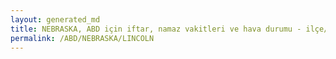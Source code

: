 ```yaml
---
layout: generated_md
title: NEBRASKA, ABD için iftar, namaz vakitleri ve hava durumu - ilçe/eyalet seç
permalink: /ABD/NEBRASKA/LINCOLN
---
```


<script type="text/javascript">
  var country = ABD;
  var city = NEBRASKA;
  var state = LINCOLN;
  var lat = 72;
  var lon = 21;
</script>
